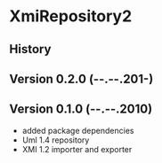 XmiRepository2
==============


History
-------

Version 0.2.0 (--.--.201-)
--------------------------

Version 0.1.0 (--.--.2010)
--------------------------

* added package dependencies
* Uml 1.4 repository
* XMI 1.2 importer and exporter